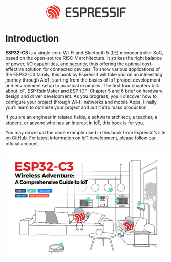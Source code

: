 
<p style="text-align:center;">
<img src="../Pics/esp-logo-black.svg" width="50%">
</p>

# Introduction

**ESP32-C3** is a single-core Wi-Fi and Bluetooth 5 (LE) microcontroller SoC, based on the open-source RISC-V architecture. It strikes the right balance of power, I/O capabilities, and security, thus offering the optimal cost-effective solution for connected devices. To show various applications of the ESP32-C3 family, this book by Espressif will take you on an interesting journey through AIoT, starting from the basics of IoT project development and environment setup to practical examples. The first four chapters talk about IoT, ESP RainMaker and ESP-IDF. Chapter 5 and 6 brief on hardware design and driver development. As you progress, you’ll discover how to configure your project through Wi-Fi networks and mobile Apps. Finally, you’ll learn to optimize your project and put it into mass production.

If you are an engineer in related fields, a software architect, a teacher, a student, or anyone who has an interest in IoT, this book is for you.

You may download the code example used in this book from Espressif’s site on GitHub. For latest information on IoT development, please follow our official account.


<img src="../Pics/readme-cover.jpg">